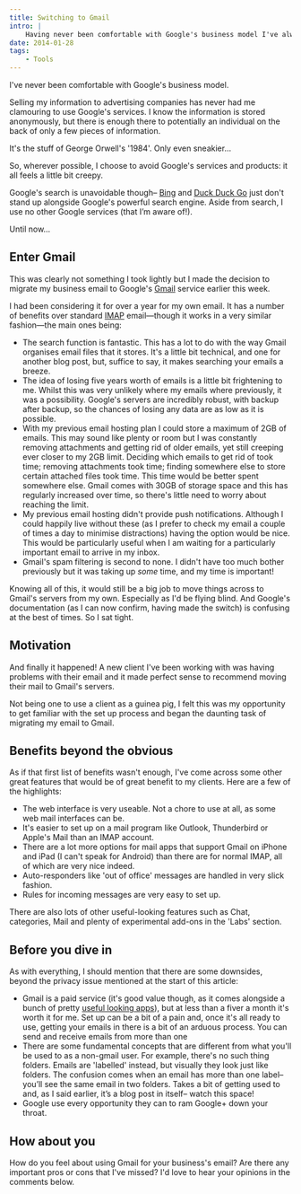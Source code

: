 ```yaml
---
title: Switching to Gmail
intro: |
    Having never been comfortable with Google's business model I've always chosen to avoid their services where possible. However, I've finally made the switch to Gmail and here's why…
date: 2014-01-28
tags:
    - Tools
---
```


I've never been comfortable with Google's business model.

Selling my information to advertising companies has never had me clamouring to use Google's services. I know the information is stored anonymously, but there is enough there to potentially an individual on the back of only a few pieces of information.

It's the stuff of George Orwell's '1984'. Only even sneakier…

So, wherever possible, I choose to avoid Google's services and products: it all feels a little bit creepy.

Google's search is unavoidable though– [Bing](http://www.bing.com/) and [Duck Duck Go](https://duckduckgo.com/) just don't stand up alongside Google's powerful search engine. Aside from search, I use no other Google services (that I’m aware of!).

Until now…


##  Enter Gmail

This was clearly not something I took lightly but I made the decision to migrate my business email to Google's [Gmail](https://mail.google.com) service earlier this week.

I had been considering it for over a year for my own email. It has a number of benefits over standard [IMAP](/blog/the-types-of-email) email—though it works in a very similar fashion—the main ones being:

- The search function is fantastic. This has a lot to do with the way Gmail organises email files that it stores. It's a little bit technical, and one for another blog post, but, suffice to say, it makes searching your emails a breeze.
- The idea of losing five years worth of emails is a little bit frightening to me. Whilst this was very unlikely where my emails where previously, it was a possibility. Google's servers are incredibly robust, with backup after backup, so the chances of losing any data are as low as it is possible.
- With my previous email hosting plan I could store a maximum of 2GB of emails. This may sound like plenty or room but I was constantly removing attachments and getting rid of older emails, yet still creeping ever closer to my 2GB limit. Deciding which emails to get rid of took time; removing attachments took time; finding somewhere else to store certain attached files took time. This time would be better spent somewhere else. Gmail comes with 30GB of storage space and this has regularly increased over time, so there's little need to worry about reaching the limit.
- My previous email hosting didn't provide push notifications. Although I could happily live without these (as I prefer to check my email a couple of times a day to minimise distractions) having  the option would be nice. This would be particularly useful when I am waiting for a particularly important email to arrive in my inbox.
- Gmail's spam filtering is second to none. I didn't have too much bother previously but it was taking up _some_ time, and my time is important!

Knowing all of this, it would still be a big job to move things across to Gmail's servers from my own. Especially as I'd be flying blind. And Google's documentation (as I can now confirm, having made the switch) is confusing at the best of times. So I sat tight.


## Motivation

And finally it happened! A new client I've been working with was having problems with their email and it made perfect sense to recommend moving their mail to Gmail's servers.

Not being one to use a client as a guinea pig, I felt this was my opportunity to get familiar with the set up process and began the daunting task of migrating my email to Gmail.


## Benefits beyond the obvious

As if that first list of benefits wasn't enough, I've come across some other great features that would be of great benefit to my clients. Here are a few of the highlights:

- The web interface is very useable. Not a chore to use at all, as some web mail interfaces can be.
- It's easier to set up on a mail program like Outlook, Thunderbird or Apple's Mail than an IMAP account.
- There are a lot more options for mail apps that support Gmail on iPhone and iPad (I can't speak for Android) than there are for normal IMAP, all of which are very nice indeed.
- Auto-responders like 'out of office' messages are handled in very slick fashion.
- Rules for incoming messages are very easy to set up.

There are also lots of other useful-looking features such as Chat, categories, Mail and plenty of experimental add-ons in the 'Labs' section.


## Before you dive in

As with everything, I should mention that there are some downsides, beyond the privacy issue mentioned at the start of this article:

- Gmail is a paid service (it's good value though, as it comes alongside a bunch of pretty [useful looking apps](http://www.google.co.uk/enterprise/apps/business/)), but at less than a fiver a month it's worth it for me.
Set up can be a bit of a pain and, once it's all ready to use, getting your emails in there is a bit of an arduous process.
You can send and receive emails from more than one
- There are some fundamental concepts that are different from what you'll be used to as a non-gmail user. For example, there's no such thing folders. Emails are 'labelled' instead, but visually they look just like folders. The confusion comes when an email has more than one label– you’ll see the same email in two folders. Takes a bit of getting used to and, as I said earlier, it’s a blog post in itself– watch this space!
- Google use every opportunity they can to ram Google+ down your throat.


## How about you

How do you feel about using Gmail for your business's email? Are there any important pros or cons that I've missed? I'd love to hear your opinions in the comments below.
